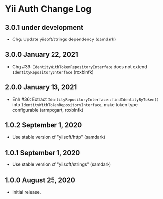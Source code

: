 # Yii Auth Change Log


## 3.0.1 under development

- Chg: Update yiisoft/strings dependency (samdark)

## 3.0.0 January 22, 2021

- Chg #39: `IdentityWithTokenRepositoryInterface` does not extend `IdentityRepositoryInterface` (roxblnfk)

## 2.0.0 January 13, 2021

- Enh #36: Extract `IdentityRepositoryInterface::findIdentityByToken()` into `IdentityWithTokenRepositoryInterface`, make token type configurable (armpogart, roxblnfk)

## 1.0.2 September 1, 2020

- Use stable version of "yiisoft/http" (samdark)

## 1.0.1 September 1, 2020

- Use stable version of "yiisoft/strings" (samdark)

## 1.0.0 August 25, 2020

- Initial release.
